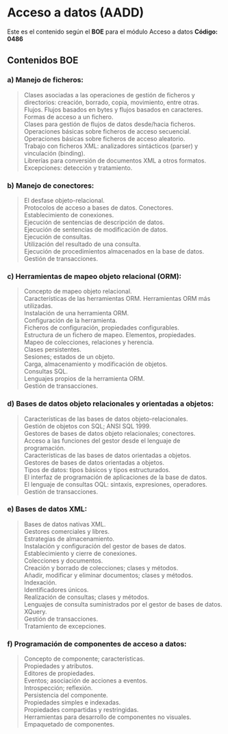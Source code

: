 # Acceso a datos (AADD) #

Este es el contenido según el __BOE__ para el módulo Acceso a datos __Código: 0486__
## Contenidos BOE ##

### a) Manejo de ficheros: ###
>Clases asociadas a las operaciones de gestión de ficheros y directorios: creación, borrado, copia, movimiento, entre otras.<br>
Flujos. Flujos basados en bytes y flujos basados en caracteres.<br>
Formas de acceso a un fichero.<br>
Clases para gestión de flujos de datos desde/hacia ficheros.<br>
Operaciones básicas sobre ficheros de acceso secuencial.<br>
Operaciones básicas sobre ficheros de acceso aleatorio.<br>
Trabajo con ficheros XML: analizadores sintácticos (parser) y vinculación (binding).<br>
Librerías para conversión de documentos XML a otros formatos.<br>
Excepciones: detección y tratamiento.<br>

### b) Manejo de conectores: ###
>El desfase objeto-relacional.<br>
Protocolos de acceso a bases de datos. Conectores.<br>
Establecimiento de conexiones.<br>
Ejecución de sentencias de descripción de datos.<br>
Ejecución de sentencias de modificación de datos.<br>
Ejecución de consultas.<br>
Utilización del resultado de una consulta.<br>
Ejecución de procedimientos almacenados en la base de datos.<br>
Gestión de transacciones.<br>

### c) Herramientas de mapeo objeto relacional (ORM): ###
>Concepto de mapeo objeto relacional.<br>
Características de las herramientas ORM. Herramientas ORM más utilizadas.<br>
Instalación de una herramienta ORM.<br>
Configuración de la herramienta.<br>
Ficheros de configuración, propiedades configurables.<br>
Estructura de un fichero de mapeo. Elementos, propiedades.<br>
Mapeo de colecciones, relaciones y herencia.<br>
Clases persistentes.<br>
Sesiones; estados de un objeto.<br>
Carga, almacenamiento y modificación de objetos.<br>
Consultas SQL.<br>
Lenguajes propios de la herramienta ORM.<br>
Gestión de transacciones.<br>

### d) Bases de datos objeto relacionales y orientadas a objetos: ###
>Características de las bases de datos objeto-relacionales.<br>
Gestión de objetos con SQL; ANSI SQL 1999.<br>
Gestores de bases de datos objeto relacionales; conectores.<br>
Acceso a las funciones del gestor desde el lenguaje de programación.<br>
Características de las bases de datos orientadas a objetos.<br>
Gestores de bases de datos orientadas a objetos.<br>
Tipos de datos: tipos básicos y tipos estructurados.<br>
El interfaz de programación de aplicaciones de la base de datos.<br>
El lenguaje de consultas OQL: sintaxis, expresiones, operadores.<br>
Gestión de transacciones.<br>

### e) Bases de datos XML: ###
>Bases de datos nativas XML.<br>
Gestores comerciales y libres.<br>
Estrategias de almacenamiento.<br>
Instalación y configuración del gestor de bases de datos.<br>
Establecimiento y cierre de conexiones.<br>
Colecciones y documentos.<br>
Creación y borrado de colecciones; clases y métodos.<br>
Añadir, modificar y eliminar documentos; clases y métodos.<br>
Indexación.<br>
Identificadores únicos.<br>
Realización de consultas; clases y métodos.<br>
Lenguajes de consulta suministrados por el gestor de bases de datos. XQuery.<br>
Gestión de transacciones.<br>
Tratamiento de excepciones.<br>

### f) Programación de componentes de acceso a datos: ###
>Concepto de componente; características.<br>
Propiedades y atributos.<br>
Editores de propiedades.<br>
Eventos; asociación de acciones a eventos.<br>
Introspección; reflexión.<br>
Persistencia del componente.<br>
Propiedades simples e indexadas.<br>
Propiedades compartidas y restringidas.<br>
Herramientas para desarrollo de componentes no visuales.<br>
Empaquetado de componentes.<br>
